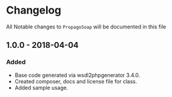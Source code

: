 # Changelog

All Notable changes to `PropagoSoap` will be documented in this file

## 1.0.0 - 2018-04-04

### Added
- Base code generated via wsdl2phpgenerator 3.4.0.
- Created composer, docs and license file for class.
- Added sample usage.
